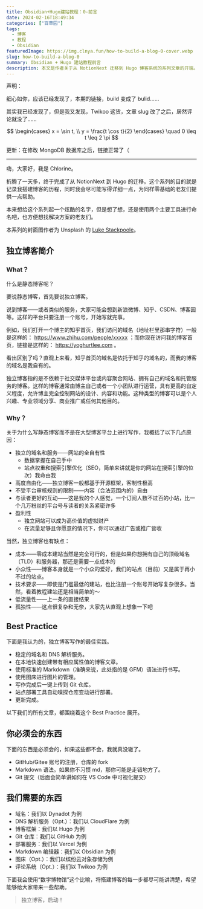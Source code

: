 ```yaml
---
title: Obsidian+Hugo建站教程：0-前言
date: 2024-02-16T18:49:34
categories: ["百草园"]
tags:
  - 博客
  - 教程
  - Obsidian
featuredImage: https://img.clnya.fun/how-to-build-a-blog-0-cover.webp
slug: how-to-build-a-blog-0
summary: Obsidian + Hugo 建站教程前言
description: 本文是作者关于从 NotionNext 迁移到 Hugo 博客系统的系列文章的开端。文章首先解释了静态博客和独立博客的概念，强调了独立博客的自主性、自由度以及与读者互动的紧密性，同时也指出了其成本、技术要求等缺点。接着，作者提出了独立博客写作的最佳实践，并列出了进行博客写作和管理所需的基本技能和工具。文章最后以一个博物馆的比喻预告了后续将详细讲解博客搭建的各个步骤，旨在为读者提供一个全面的指南。
---
```

声明：

细心如你，应该已经发现了，本期的链接，build 变成了 bulid……

其实我已经发现了，但是我又发现，Twikoo 这货，文章 slug 改了之后，居然评论就没了……

$$
\begin{cases}
x = \sin t, \\ 
y = \frac{t \cos t}{2}
\end{cases} 
\quad 0 \leq t \leq 2 \pi
$$

更新：在修改 MongoDB 数据库之后，链接正常了（

---

嗨，大家好，我是 Chlorine。

折腾了一天多，终于完成了从 NotionNext 到 Hugo 的迁移。这个系列的目的就是记录我搭建博客的历程，同时我会尽可能写得详细一点，为同样零基础的老友们提供一点帮助。

本来想给这个系列起一个炫酷的名字，但是想了想，还是使用两个主要工具进行命名吧，也方便想找解决方案的老友们。

本系列的封面图作者为 Unsplash 的 [Luke Stackpoole](https://unsplash.com/@withluke)。

## 独立博客简介

### What？

什么是静态博客呢？

要说静态博客，首先要说独立博客。

说到博客——或者类似的服务，大家可能会想到新浪微博、知乎、CSDN、博客园等。这样的平台只要注册一个账号，开始写就完事。

例如，我们打开一个博主的知乎首页，我们访问的域名（地址栏里那串字符）一般是这样的： https://www.zhihu.com/people/xxxxx ；而你现在访问我的博客首页，链接是这样的： https://yoghurtlee.com 。

看出区别了吗？直观上来看，知乎首页的域名是依托于知乎的域名的，而我的博客的域名是我自有的。

独立博客指的是不依赖于社交媒体平台或内容聚合网站、拥有自己的域名和托管服务的博客。这样的博客通常由博主自己或者一个小团队进行运营，具有更高的自定义程度，允许博主完全控制网站的设计、内容和功能。这种类型的博客可以是个人兴趣、专业领域分享、商业推广或任何其他目的。

### Why？

关于为什么写静态博客而不是在大型博客平台上进行写作，我概括了以下几点原因：

- 独立的域名和服务——网站的全自有性
  - 数据掌握在自己手中
  - 站点权重和搜索引擎优化（SEO，简单来讲就是你的网站在搜索引擎的位次）我命由我
- 高度自由化——独立博客一般都基于开源框架，客制性极高
- 不受平台审核规则的限制——内容（合法范围内的）自由
- 与读者更好的互动——这是我的个人感觉，一个订阅人数不过百的小站，比一个几万粉丝的平台号与读者的关系紧密许多
- 盈利性
  - 独立网站可以成为高价值的虚拟财产
  - 在流量足够且你愿意的情况下，你可以通过广告或推广营收

当然，独立博客也有缺点：

- 成本——零成本建站当然是完全可行的，但是如果你想拥有自己的顶级域名（TLD）和服务器，那还是需要一点成本的
- 小众性——博客本身就是一个小众的爱好，我们的站点（目前）又是属于再小不过的站点。
- 技术要求——即使是门槛最低的建站，也比注册一个账号开始写复杂很多。当然，看着教程建站还是相当简单的～
- 低流量性——上一条的直接结果
- 孤独性——这点很复杂和无奈，大家先从直观上想象一下吧

## Best Practice

下面是我认为的，独立博客写作的最佳实践。

- 稳定的域名和 DNS 解析服务。
- 在本地快速创建带有相应属性值的博客文章。
- 使用标准的 Markdown（准确来说，此处指的是 GFM）语法进行书写。
- 使用图床进行图片的管理。
- 写作完成后一键上传到 Git 仓库。
- 站点部署工具自动嗅探仓库变动进行部署。
- 更新完成。

以下我们的所有文章，都围绕着这个 Best Practice 展开。

## 你必须会的东西

下面的东西是必须会的，如果这些都不会，我就真没辙了。

- GitHub/Gitee 账号的注册，仓库的 fork
- Markdown 语法。如果你不习惯 md，那你可能是走错地方了。
- Git 提交（后面会简单讲如何在 VS Code 中可视化提交）

## 我们需要的东西

- 域名：我们以 Dynadot 为例
- DNS 解析服务（Opt.）：我们以 CloudFlare 为例
- 博客框架：我们以 Hugo 为例
- Git 仓库：我们以 GitHub 为例
- 部署服务：我们以 Vercel 为例
- Markdown 编辑器：我们以 Obsidian 为例
- 图床（Opt.）：我们以缤纷云对象存储为例
- 评论系统（Opt.）：我们以 Twikoo 为例

下面我会使用“数字博物馆”这个比喻，将搭建博客的每一步都尽可能讲清楚，希望能够给大家带来一些帮助。

> 独立博客，启动！
